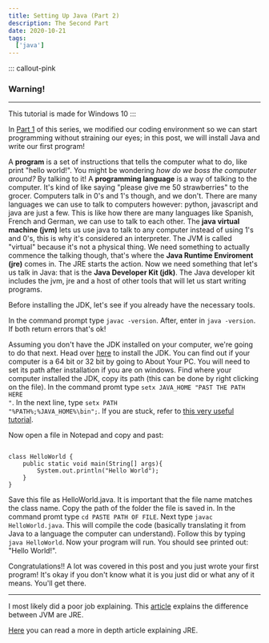 ```yaml
---
title: Setting Up Java (Part 2)
description: The Second Part
date: 2020-10-21
tags:
  ['java']
---
```


::: callout-pink 
### **Warning!**
_______
This tutorial is made for Windows 10
:::

In [Part 1](https://smolnotes.netlify.app/posts/installingjavaasablindperson/) of this series, we modified our coding environment so we can start programming without straining our eyes; in this post, we will install Java and write our first program!

A **program** is a set of instructions that tells the computer what to do, like print "hello world!". You might be wondering _how do we boss the computer around?_ By talking to it! A **programming language** is a way of talking to the computer. It's kind of like saying "please give me 50 strawberries" to the grocer. Computers talk in 0's and 1's though, and we don't. There are many languages we can use to talk to computers however: python, javascript and java are just a few. This is like how there are many languages like Spanish, French and German, we can use to talk to each other. The **java virtual machine (jvm)** lets us use java to talk to any computer instead of using 1's and 0's, this is why it's considered an interpreter. The JVM is called "virtual" because it's not a physical thing. We need something to actually commence the talking though, that's where the **Java Runtime Enviroment (jre)** comes in. The JRE starts the action. Now we need something that let's us talk in Java: that is the **Java Developer Kit (jdk)**. The Java developer kit  includes the jvm, jre and a host of other tools that will let us start writing programs.

Before installing the JDK, let's see if you already have the necessary tools.

In the command prompt type <code>javac -version</code>. After, enter in <code>java -version</code>. If both return errors that's ok!

Assuming you don't have the JDK installed on your computer, we're going to do that next. Head over [here](https://www.oracle.com/java/technologies/javase/javase-jdk8-downloads.html) to install the JDK. You can find out if your computer is a 64 bit or 32 bit by going to 
About Your PC. You will need to set its path after installation if you are on windows. Find where your computer installed the JDK, copy its path (this can be done by right clicking on the file). In the command promt type <code>setx JAVA_HOME "PAST THE PATH HERE "</code>. In the next line, type <code>setx PATH "%PATH%;%JAVA_HOME%\bin";</code>. If you are stuck, refer to [this very useful tutorial](https://www.codejava.net/java-core/how-to-set-environment-variables-for-java-using-command-line). 

Now open a file in Notepad and  copy and past:

<pre><code>
class HelloWorld {
    public static void main(String[] args){
        System.out.println("Hello World");
    }
}
</code></pre>

Save this file as HelloWorld.java. It is important that the file name matches the class name. Copy the path of the folder the file is saved in. In the command promt type <code>cd PASTE PATH OF FILE</code>. Next type <code>javac HelloWorld.java</code>. This will compile the code (basically translating it from Java to a language the computer can understand). Follow this by typing <code>java HelloWorld</code>. Now your program will run. You should see printed out: "Hello World!". 

Congratulations!! A lot was covered in this post and you just wrote your first program! It's okay if you don't know what it is you just did or what any of it means. You'll get there.
__________________

I most likely did a poor job explaining. This [article](https://www.quora.com/What-is-difference-between-JDK-JRE-and-JVM) explains the difference between JVM are JRE.

[Here](https://www.infoworld.com/article/3304858/what-is-the-jre-introduction-to-the-java-runtime-environment.html) you can read a more in depth article explaining JRE.